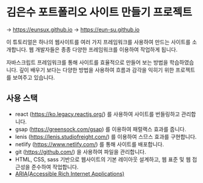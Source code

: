 # 김은수 포트폴리오 사이트 만들기 프로젝트

→ https://eunsux.github.io
→ https://eun-su.github.io

이 튜토리얼은 하나의 웹사이트를 여러 가지 프레임워크를 사용하여 만드는 사이트를 소개합니다.
웹 개발자들은 종종 다양한 프레임워크를 이용하여 작업하게 됩니다.

자바스크립트 프레임워크를 통해 사이트를 효율적으로 만들어 보는 방법을 학습하였습니다.
깊이 배우기 보다는 다양한 방법을 사용하여 흐름과 감각을 익히기 위한 프로젝트를 보여주고 있습니다.

## 사용 스택
- react (https://ko.legacy.reactjs.org/) 를 사용하여 사이트를 번들링하고 관리합니다.
- gsap (https://greensock.com/gsap) 를 이용하여 패럴랙스 효과를 줍니다.
- lenis (https://lenis.studiofreight.com/) 를 이용하여 스므스 효과를 구현합니다.
- netlify (https://www.netlify.com/) 를 통해 사이트를 배포합니다.
- git (https://github.com/) 을 사용하여 파일을 관리합니다.
- HTML, CSS, sass 기반으로 웹사이트의 기본 레이아웃 설계하고, 웹 표준 및 웹 접근성을 준수하여 작업합니다.
- [ ARIA(Accessible Rich Internet Applications) ](https://developer.mozilla.org/en-US/docs/Web/Accessibility/ARIA/Roles)
